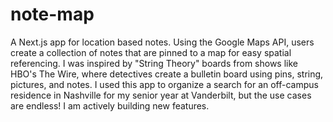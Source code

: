 # note-map

A Next.js app for location based notes. Using the Google Maps API, users create a collection of notes that are pinned to a map for easy spatial referencing. I was inspired by "String Theory" boards from shows like HBO's The Wire, where detectives create a bulletin board using pins, string, pictures, and notes. I used this app to organize a search for an off-campus residence in Nashville for my senior year at Vanderbilt, but the use cases are endless! I am actively building new features.

